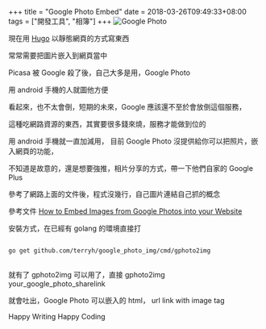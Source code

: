 +++
title = "Google Photo Embed"
date = 2018-03-26T09:49:33+08:00
tags = ["開發工具", "相簿"]
+++
![Google Photo](https://upload.wikimedia.org/wikipedia/commons/thumb/4/4f/Google_Photos_icon.svg/480px-Google_Photos_icon.svg.png)

現在用 [Hugo](https://gohugo.io/) 以靜態網頁的方式寫東西

常常需要把圖片嵌入到網頁當中

Picasa 被 Google 殺了後，自己大多是用，Google Photo 

<!--more-->

用 android 手機的人就圖他方便

看起來，也不太會倒，短期的未來，Google 應該還不至於會放倒這個服務，

這種吃網路資源的東西，其實要很多錢來燒，服務才能做到位的

用 android 手機就一直加減用， 目前 Google Photo 沒提供給你可以把照片，嵌入網頁的功能，

不知道是故意的，還是想要強推，相片分享的方式，帶一下他們自家的 Google Plus

參考了網路上面的文件後，程式沒幾行，自己圖片連結自己抓的概念

參考文件 [How to Embed Images from Google Photos into your Website](https://www.labnol.org/internet/embed-google-photos-in-website/29194/)

安裝方式，在已經有 golang 的環境直接打
<pre>
<code class="bash">
go get github.com/terryh/google_photo_img/cmd/gphoto2img
</code>
</pre>

就有了 gphoto2img 可以用了，直接 gphoto2img your_google_photo_sharelink

就會吐出，Google Photo 可以嵌入的 html， url link with image tag

Happy Writing Happy Coding
